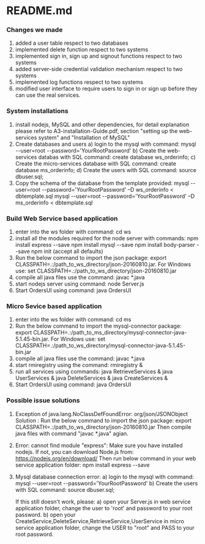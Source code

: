 # README.md

### Changes we made
1. added a user table respect to two databases
2. implemented delete function respect to two systems
3. implemented sign in, sign up and signout functions respect to two systems
4. added server-side credential validation mechanism respect to two systems
5. implemented log functions respect to two systems
6. modified user interface to require users to sign in or sign up before they can use the real services.

### System installations
1. install nodejs, MySQL and other dependencies,
    for detail explanation please refer to A3-installation-Guide.pdf,
    section "setting up the web-services system" and
    "Installation of MySQL"
2. Create databases and users
    a) login to the mysql with command:
    mysql --user=root --password='YourRootPassword'
    b) Create the web-services databas with SQL command:
    create database ws_orderinfo;
    c) Create the micro-services database with SQL command:
    create database ms_orderinfo;
    d) Create the users with SQL command:
    source dbuser.sql;
3. Copy the schema of the database from the template provided:
    mysql --user=root --password='YourRootPassword' –D ws_orderinfo <
    dbtemplate.sql
    mysql --user=root --password='YourRootPassword' –D ms_orderinfo <
    dbtemplate.sql


### Build Web Service based application
1. enter into the ws folder with command:
    cd ws
2. install all the modules required for the node server with commands:
    npm install express --save
    npm install mysql --save
    npm install body-parser --save
    npm init (accept all defaults)
3. Run the below command to import the json package:
    export CLASSPATH=.:/path_to_ws_directory/json-20160810.jar.
    For Windows use: set CLASSPATH=.:/path_to_ws_directory/json-20160810.jar
4. compile all java files use the command:
    javac *.java
5. start nodejs server using command:
    node Server.js
6. Start OrdersUI using command:
    java OrdersUI

### Micro Sevice based application

1. enter into the ws folder with command:
    cd ms
2. Run the below command to import the mysql-connector package:
    export CLASSPATH=.:/path_to_ms_directory/mysql-connector-java-5.1.45-bin.jar.
    For Windows use: set CLASSPATH=.:/path_to_ws_directory/mysql-connector-java-5.1.45-bin.jar
3. compile all java files use the command:
    javac *.java
4. start rmiregistry using the command:
    rmiregistry &
5. run all services using commands:
    java RetrieveServices &
    java UserServices &
    java DeleteServices &
    java CreateServices &
5. Start OrdersUI using command:
    java OrdersUI

### Possible issue solutions
1. Exception of java.lang.NoClassDefFoundError: org/json/JSONObject
     Solution : Run the below command to import the json package:
     export CLASSPATH=.:/path_to_ws_directory/json-20160810.jar
     Then compile java files with command "javac *.java" agian.
2. Error: cannot find module "express":
    Make sure you have installed nodejs. If not, you can download Node.js from:
    https://nodejs.org/en/download/
    Then run below command in your web service application folder:
    npm install express --save
3. Mysql database connection error:
    a) login to the mysql with command:
        mysql --user=root --password='YourRootPassword'
    b) Create the users with SQL command:
        source dbuser.sql;

    If this still doesn't work, please:
    a) open your Server.js in web service application folder,
    change the user to 'root' and password to your root password.
    b) open your CreateService,DeleteService,RetrieveService,UserService
    in micro service application folder,
    change the USER to "root" and PASS to your root password.
